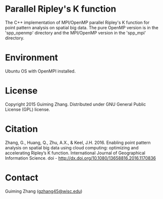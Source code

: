 # Parallel Ripley's K function
The C++ implementation of MPI/OpenMP parallel Ripley's K function for point pattern analysis on spatial big data. The pure OpenMP version is in the 'spp_openmp' directory and the MPI/OpenMP version in the 'spp_mpi' directory.

# Environment
Ubuntu OS with OpenMPI installed.

# License
Copyright 2015 Guiming Zhang. Distributed under GNU General Public License (GPL) license.

# Citation
Zhang, G., Huang, Q., Zhu, A.X., & Keel, J.H. 2016. Enabling point pattern analysis on spatial big data using cloud computing: optimizing and accelerating Ripley’s K function. International Journal of Geographical Information Science. doi - http://dx.doi.org/10.1080/13658816.2016.1170836

# Contact
Guiming Zhang (gzhang45@wisc.edu)
